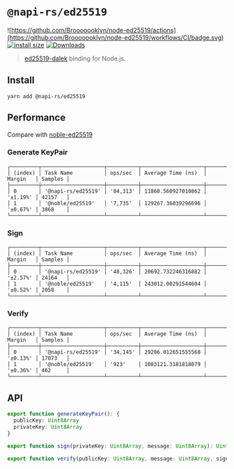 # `@napi-rs/ed25519`

![https://github.com/Brooooooklyn/node-ed25519/actions](https://github.com/Brooooooklyn/node-ed25519/workflows/CI/badge.svg)
[![install size](https://packagephobia.com/badge?p=@napi-rs/ed25519)](https://packagephobia.com/result?p=@napi-rs/ed25519)
[![Downloads](https://img.shields.io/npm/dm/@napi-rs/ed25519.svg?sanitize=true)](https://npmcharts.com/compare/@napi-rs/ed25519?minimal=true)

> [ed25519-dalek](https://github.com/dalek-cryptography/ed25519-dalek) binding for Node.js.

## Install

```
yarn add @napi-rs/ed25519
```

## Performance

Compare with [noble-ed25519](https://github.com/paulmillr/noble-ed25519/)

### Generate KeyPair

```text
┌─────────┬────────────────────┬──────────┬────────────────────┬──────────┬─────────┐
│ (index) │ Task Name          │ ops/sec  │ Average Time (ns)  │ Margin   │ Samples │
├─────────┼────────────────────┼──────────┼────────────────────┼──────────┼─────────┤
│ 0       │ '@napi-rs/ed25519' │ '84,313' │ 11860.560927010862 │ '±1.19%' │ 42157   │
│ 1       │ '@noble/ed25519'   │ '7,735'  │ 129267.36039296696 │ '±0.67%' │ 3868    │
└─────────┴────────────────────┴──────────┴────────────────────┴──────────┴─────────┘
```

### Sign

```text
┌─────────┬────────────────────┬──────────┬────────────────────┬──────────┬─────────┐
│ (index) │ Task Name          │ ops/sec  │ Average Time (ns)  │ Margin   │ Samples │
├─────────┼────────────────────┼──────────┼────────────────────┼──────────┼─────────┤
│ 0       │ '@napi-rs/ed25519' │ '48,326' │ 20692.732246316882 │ '±2.57%' │ 24164   │
│ 1       │ '@noble/ed25519'   │ '4,115'  │ 243012.00291544604 │ '±0.52%' │ 2058    │
└─────────┴────────────────────┴──────────┴────────────────────┴──────────┴─────────┘
```

### Verify

```text
┌─────────┬────────────────────┬──────────┬────────────────────┬──────────┬─────────┐
│ (index) │ Task Name          │ ops/sec  │ Average Time (ns)  │ Margin   │ Samples │
├─────────┼────────────────────┼──────────┼────────────────────┼──────────┼─────────┤
│ 0       │ '@napi-rs/ed25519' │ '34,145' │ 29286.012651555568 │ '±0.13%' │ 17073   │
│ 1       │ '@noble/ed25519'   │ '923'    │ 1083121.3181818079 │ '±0.36%' │ 462     │
└─────────┴────────────────────┴──────────┴────────────────────┴──────────┴─────────┘
```

## API

```typescript
export function generateKeyPair(): {
  publicKey: Uint8Array
  privateKey: Uint8Array
}

export function sign(privateKey: Uint8Array, message: Uint8Array): Uint8Array

export function verify(publicKey: Uint8Array, message: Uint8Array, signature: Uint8Array): boolean
```
